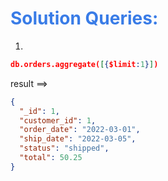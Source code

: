 <h1 style="color:#397ce7">Solution Queries:</h1>

1.

```json
db.orders.aggregate([{$limit:1}])

```

result ==>

```json
{
  "_id": 1,
  "customer_id": 1,
  "order_date": "2022-03-01",
  "ship_date": "2022-03-05",
  "status": "shipped",
  "total": 50.25
}
```
